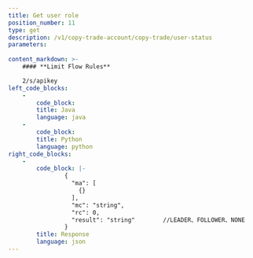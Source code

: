 ```yaml
---
title: Get user role
position_number: 11
type: get
description: /v1/copy-trade-account/copy-trade/user-status
parameters:
 
content_markdown: >-
    #### **Limit Flow Rules**

    2/s/apikey
left_code_blocks:
    -
        code_block:
        title: Java
        language: java
    -
        code_block:
        title: Python
        language: python
right_code_blocks:
    -
        code_block: |-
                {
                  "ma": [
                    {}
                  ],
                  "mc": "string",
                  "rc": 0,
                  "result": "string"        //LEADER、FOLLOWER、NONE
                }
        title: Response
        language: json
---
```


